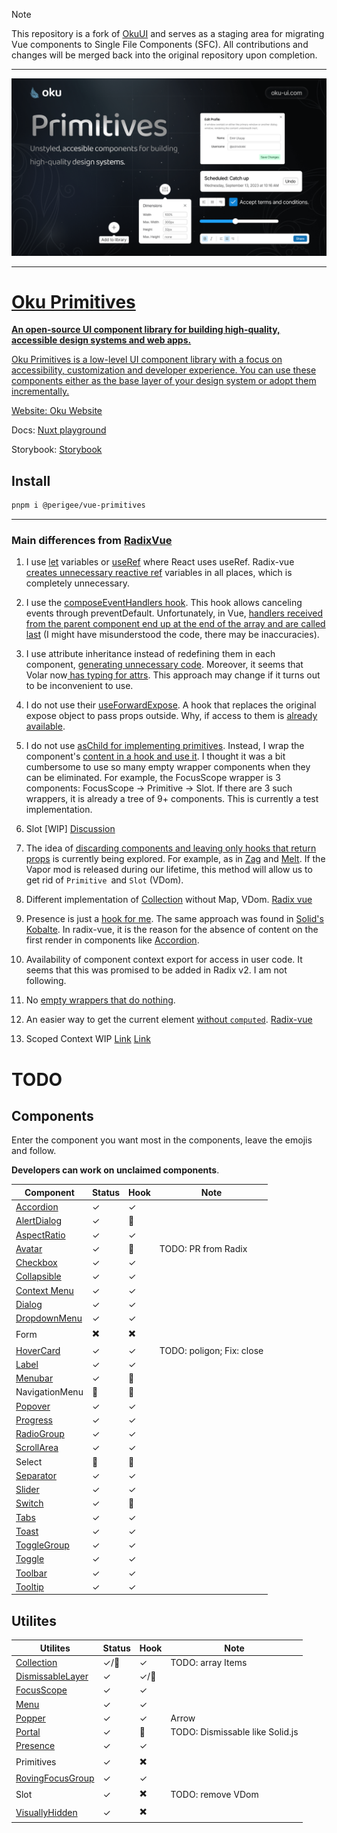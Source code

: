 > [!NOTE]
> This repository is a fork of [OkuUI](https://github.com/oku-ui/primitives) and serves as a staging area for migrating Vue components to Single File Components (SFC). All contributions and changes will be merged back into the original repository upon completion.

---

<a href="https://oku-ui.com">
  <img alt="Oku UI hero image" src="https://github.com/oku-ui/primitives/blob/main/.github/assets/primitives-cover.png?raw=true"
</a>

---

# Oku Primitives

**An open-source UI component library for building high-quality, accessible design systems and web apps.**

Oku Primitives is a low-level UI component library with a focus on accessibility, customization and developer experience. You can use these components either as the base layer of your design system or adopt them incrementally.

Website: [Oku Website](https://oku-ui.com)

Docs: [Nuxt playground](https://vue-primitives-docs.netlify.app/)

Storybook: [Storybook](https://vue-primitives.netlify.app)

## Install

```sh
pnpm i @perigee/vue-primitives
```

---

### Main differences from [RadixVue](https://github.com/radix-vue/radix-vue)

1) I use [let](https://github.com/perigee-ui/vue-primitives/blob/7c341db59fdfdb0cc88dfa6614d6c390b6856780/packages/vue-primitives/src/hover-card/HoverCardRoot.vue#L22) variables or [useRef](https://github.com/perigee-ui/vue-primitives/blob/7c341db59fdfdb0cc88dfa6614d6c390b6856780/packages/vue-primitives/src/hooks/useRef.ts#L18) where React uses useRef. Radix-vue [creates unnecessary reactive ref](https://github.com/radix-vue/radix-vue/blob/3f0f965fcf6fc3901e4fbbedf9a68dcb7d706f3f/packages/radix-vue/src/HoverCard/HoverCardRoot.vue#L64) variables in all places, which is completely unnecessary.

2) I use the [composeEventHandlers hook](https://github.com/radix-ui/primitives/blob/660060a765634e9cc7bf4513f41e8dabc9824d74/packages/core/primitive/src/primitive.tsx#L1). This hook allows canceling events through preventDefault. Unfortunately, in Vue, [handlers received from the parent component end up at the end of the array and are called last](https://github.com/vuejs/core-vapor/blob/30583b9ee1c696d3cb836f0bfd969793e57e849d/packages/runtime-core/src/vnode.ts#L886) (I might have misunderstood the code, there may be inaccuracies).

3) I use attribute inheritance instead of redefining them in each component, [generating unnecessary code](https://github.com/radix-vue/radix-vue/blob/3f0f965fcf6fc3901e4fbbedf9a68dcb7d706f3f/packages/radix-vue/src/shared/useForwardProps.ts#L16). Moreover, it seems that Volar now[ has typing for attrs](https://github.com/vuejs/language-tools/pull/4103). This approach may change if it turns out to be inconvenient to use.

4) I do not use their [useForwardExpose](https://github.com/radix-vue/radix-vue/blob/3f0f965fcf6fc3901e4fbbedf9a68dcb7d706f3f/packages/radix-vue/src/shared/useForwardExpose.ts#L21). A hook that replaces the original expose object to pass props outside. Why, if access to them is [already available](https://vuejs.org/api/component-instance.html#props).

5) I do not use [asChild for implementing primitives](https://github.com/radix-vue/radix-vue/blob/3f0f965fcf6fc3901e4fbbedf9a68dcb7d706f3f/packages/radix-vue/src/Menu/MenuContentImpl.vue#L274). Instead, I wrap the component's [content in a hook and use it](https://github.com/perigee-ui/vue-primitives/blob/a991db71fbecf364cd0b8479b294606236b104b4/packages/vue-primitives/src/dialog/DialogContentModal.vue#L65). I thought it was a bit cumbersome to use so many empty wrapper components when they can be eliminated. For example, the FocusScope wrapper is 3 components: FocusScope -> Primitive -> Slot. If there are 3 such wrappers, it is already a tree of 9+ components.
This is currently a test implementation.

6) Slot [WIP] [Discussion](https://github.com/radix-vue/radix-vue/discussions/1324)

7) The idea of [discarding components and leaving only hooks that return props](https://github.com/perigee-ui/vue-primitives/blob/feat/hooks/packages/vue-primitives/src/accordion/AccordionItem.vue) is currently being explored. For example, as in [Zag](https://zagjs.com/components/react/accordion) and [Melt](https://melt-ui.com/docs/introduction). If the Vapor mod is released during our lifetime, this method will allow us to get rid of `Primitive `and `Slot` (VDom).

8) Different implementation of [Collection](https://github.com/perigee-ui/vue-primitives/blob/7c341db59fdfdb0cc88dfa6614d6c390b6856780/packages/vue-primitives/src/collection/Collection.ts#L29) without Map, VDom. [Radix vue](https://github.com/radix-vue/radix-vue/blob/3f0f965fcf6fc3901e4fbbedf9a68dcb7d706f3f/packages/radix-vue/src/Collection/Collection.ts#L59)

9) Presence is just a [hook for me](https://github.com/perigee-ui/vue-primitives/blob/7c341db59fdfdb0cc88dfa6614d6c390b6856780/packages/vue-primitives/src/presence/usePresence.ts#L8). The same approach was found in [Solid's Kobalte](https://github.com/corvudev/corvu/blob/main/packages/solid-presence/src/presence.ts). In radix-vue, it is the reason for the absence of content on the first render in components like [Accordion](https://github.com/radix-vue/radix-vue/issues/978).

10) Availability of component context export for access in user code. It seems that this was promised to be added in Radix v2. I am not following.

11) No [empty wrappers that do nothing](https://github.com/radix-vue/radix-vue/blob/3f0f965fcf6fc3901e4fbbedf9a68dcb7d706f3f/packages/radix-vue/src/AlertDialog/AlertDialogTrigger.vue).

12) An easier way to get the current element [without `computed`](https://github.com/perigee-ui/vue-primitives/blob/7c341db59fdfdb0cc88dfa6614d6c390b6856780/packages/vue-primitives/src/hooks/useForwardElement.ts#L4). [Radix-vue](https://github.com/radix-vue/radix-vue/blob/3f0f965fcf6fc3901e4fbbedf9a68dcb7d706f3f/packages/radix-vue/src/shared/useForwardExpose.ts#L9C9-L9C23)

13) Scoped Context WIP [Link](https://github.com/facebook/react/issues/23287) [Link](https://so-so.dev/react/scoped-context/)

# TODO

## Components

Enter the component you want most in the components, leave the emojis and follow.

**Developers can work on unclaimed components**.

| Component                                                                                       | Status | Hook | Note                      |
| ----------------------------------------------------------------------------------------------- | ------ | ---- | ------------------------- |
| [Accordion](https://vue-primitives.netlify.app/?path=/story/components-accordion--single)       | ✓      | ✓    |                           |
| [AlertDialog](https://vue-primitives.netlify.app/?path=/story/components-alertdialog--styled)   | ✓      | 🚧    |                           |
| [AspectRatio](https://vue-primitives.netlify.app/?path=/story/components-aspectratio--styled)   | ✓      | ✓    |                           |
| [Avatar](https://vue-primitives.netlify.app/?path=/story/components-avatar--styled)             | ✓      | 🚧    | TODO: PR from Radix       |
| [Checkbox](https://vue-primitives.netlify.app/?path=/story/components-checkbox--styled)         | ✓      | ✓    |                           |
| [Collapsible](https://vue-primitives.netlify.app/?path=/story/components-collapsible--styled)   | ✓      | ✓    |                           |
| [Context Menu](https://vue-primitives.netlify.app/?path=/story/components-contextmenu--styled)  | ✓      | ✓    |                           |
| [Dialog](https://vue-primitives.netlify.app/?path=/story/components-dialog--styled)             | ✓      | ✓    |                           |
| [DropdownMenu](https://vue-primitives.netlify.app/?path=/story/components-dropdownmenu--styled) | ✓      | ✓    |                           |
| Form                                                                                            | ✖️      | ✖️    |                           |
| [HoverCard](https://vue-primitives.netlify.app/?path=/story/components-hovercard--chromatic)    | ✓      | ✓    | TODO: poligon; Fix: close |
| [Label](https://vue-primitives.netlify.app/?path=/story/components-label--styled)               | ✓      | ✓    |                           |
| [Menubar](https://vue-primitives.netlify.app/?path=/story/components-menubar--styled)           | ✓      | 🚧    |                           |
| NavigationMenu                                                                                  | 🚧      | 🚧    |                           |
| [Popover](https://vue-primitives.netlify.app/?path=/story/components-popover--styled)           | ✓      | ✓    |                           |
| [Progress](https://vue-primitives.netlify.app/?path=/story/components-progress--styled)         | ✓      | ✓    |                           |
| [RadioGroup](https://vue-primitives.netlify.app/?path=/story/components-radiogroup--styled)     | ✓      | ✓    |                           |
| [ScrollArea](https://vue-primitives.netlify.app/?path=/story/components-scrollarea--basic)      | ✓      | ✓    |                           |
| Select                                                                                          | 🚧      | 🚧    |                           |
| [Separator](https://vue-primitives.netlify.app/?path=/story/components-separator--styled)       | ✓      | ✓    |                           |
| [Slider](https://vue-primitives.netlify.app/?path=/story/components-slider--styled)             | ✓      | ✓    |                           |
| [Switch](https://vue-primitives.netlify.app/?path=/story/components-switch--styled)             | ✓      | 🚧    |                           |
| [Tabs](https://vue-primitives.netlify.app/?path=/story/components-tabs--styled)                 | ✓      | ✓    |                           |
| [Toast](https://vue-primitives.netlify.app/?path=/story/components-toast--styled)               | ✓      | ✓    |                           |
| [ToggleGroup](https://vue-primitives.netlify.app/?path=/story/components-togglegroup--single)   | ✓      | ✓    |                           |
| [Toggle](https://vue-primitives.netlify.app/?path=/story/components-toggle--styled)             | ✓      | ✓    |                           |
| [Toolbar](https://vue-primitives.netlify.app/?path=/story/components-toolbar--styled)           | ✓      | ✓    |                           |
| [Tooltip](https://vue-primitives.netlify.app/?path=/story/components-tooltip--styled)           | ✓      | ✓    |                           |

## Utilites

| Utilites                                                                                              | Status | Hook | Note                            |
| ----------------------------------------------------------------------------------------------------- | ------ | ---- | ------------------------------- |
| [Collection](https://vue-primitives.netlify.app/?path=/story/utilities-rovingfocusgroup--basic)       | ✓/🚧    | ✓    | TODO: array Items               |
| [DismissableLayer](https://vue-primitives.netlify.app/?path=/story/utilities-dismissablelayer--basic) | ✓      | ✓/🚧  |                                 |
| [FocusScope](https://vue-primitives.netlify.app/?path=/story/utilities-focusscope--basic)             | ✓      | ✓    |                                 |
| [Menu](https://vue-primitives.netlify.app/?path=/story/utilities-menu--styled)                        | ✓      | ✓    |                                 |
| [Popper](https://vue-primitives.netlify.app/?path=/story/utilities-popper--styled)                    | ✓      | ✓    | Arrow                           |
| [Portal](https://vue-primitives.netlify.app/?path=/story/utilities-portal--base)                      | ✓      | 🚧    | TODO: Dismissable like Solid.js |
| [Presence](https://vue-primitives.netlify.app/?path=/story/utilities-presence--basic)                 | ✓      | ✓    |                                 |
| Primitives                                                                                            | ✓      | ✖️    |                                 |
| [RovingFocusGroup](https://vue-primitives.netlify.app/?path=/story/utilities-rovingfocusgroup--basic) | ✓      | ✓    |                                 |
| Slot                                                                                                  | ✓      | ✖️    | TODO: remove VDom               |
| [VisuallyHidden](https://vue-primitives.netlify.app/?path=/story/utilities-visuallyhidden--basic)     | ✓      | ✖️    |                                 |
